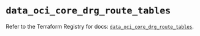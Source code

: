 # `data_oci_core_drg_route_tables`

Refer to the Terraform Registry for docs: [`data_oci_core_drg_route_tables`](https://registry.terraform.io/providers/oracle/oci/7.19.0/docs/data-sources/core_drg_route_tables).
